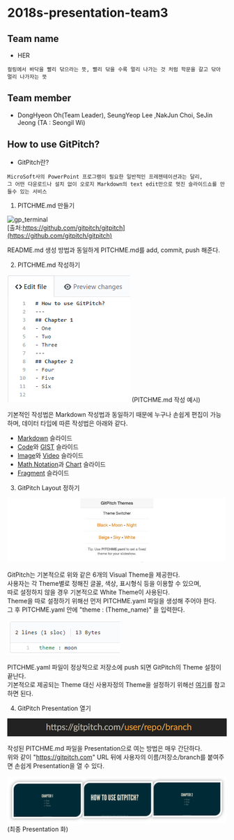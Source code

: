 # 2018s-presentation-team3

## Team name
 - HER
 ```
 컬링에서 바닥을 빨리 닦으라는 뜻, 빨리 닦을 수록 멀리 나가는 것 처럼 학문을 갈고 닦아 멀리 나가자는 뜻
```

## Team member
 - DongHyeon Oh(Team Leader), SeungYeop Lee ,NakJun Choi, SeJin Jeong (TA : Seongil Wi)

## How to use GitPitch?
 - GitPitch란?
```
MicroSoft사의 PowerPoint 프로그램이 필요한 일반적인 프레젠테이션과는 달리,  
그 어떤 다운로드나 설치 없이 오로지 Markdown의 text edit만으로 멋진 슬라이드쇼를 만들수 있는 서비스
```


1. PITCHME.md 만들기

![gp_terminal](./images/gp_terminal.png})  
[출처:https://github.com/gitpitch/gitpitch](https://github.com/gitpitch/gitpitch)

README.md 생성 방법과 동일하게 PITCHME.md를 add, commit, push 해준다.


2. PITCHME.md 작성하기

![gp_markdown](./images/gp_markdown.png)
(PITCHME.md 작성 예시)

기본적인 작성법은 Markdown 작성법과 동일하기 때문에 누구나 손쉽게 편집이 가능하며, 데이터 타입에 따른 작성법은 아래와 같다.

 - [Markdown](https://github.com/gitpitch/gitpitch/wiki/Slide-Markdown) 슬라이드
 - [Code](https://github.com/gitpitch/gitpitch/wiki/Code-Slides)와 [GIST](https://github.com/gitpitch/gitpitch/wiki/GIST-Slides) 슬라이드
 - [Image](https://github.com/gitpitch/gitpitch/wiki/Image-Slides)와 [Video](https://github.com/gitpitch/gitpitch/wiki/Video-Slides) 슬라이드
 - [Math Notation](https://github.com/gitpitch/gitpitch/wiki/Math-Notation-Slides)과 [Chart](https://github.com/gitpitch/gitpitch/wiki/Chart-Slides) 슬라이드
 - [Fragment](https://github.com/gitpitch/gitpitch/wiki/Fragment-Slides) 슬라이드


3. GitPitch Layout 정하기

![gp_theme](./images/gp_theme.jpg)

GitPitch는 기본적으로 위와 같은 6개의 Visual Theme을 제공한다.  
사용자는 각 Theme별로 정해진 글꼴, 색상, 표시형식 등을 이용할 수 있으며,  
따로 설정하지 않을 경우 기본적으로 White Theme이 사용된다.  
Theme을 따로 설정하기 위해선 먼저 PITCHME.yaml 파일을 생성해 주어야 한다.  
그 후 PITCHME.yaml 안에 "theme : (Theme_name)" 을 입력한다.

![gp_moon](./images/gp_moon.png)

PITCHME.yaml 파일이 정상적으로 저장소에 push 되면 GitPitch의 Theme 설정이 끝난다.  
기본적으로 제공되는 Theme 대신 사용자정의 Theme을 설정하기 위해선 [여기](https://github.com/gitpitch/gitpitch/wiki/Slideshow-Custom-CSS)를 참고하면 된다.


4. GitPitch Presentation 열기

![gp-url](./images/gp-url.jpg)

작성된 PITCHME.md 파일을 Presentation으로 여는 방법은 매우 간단하다.  
위와 같이 "https://gitpitch.com" URL 뒤에 사용자의 이름/저장소/branch를 붙여주면 손쉽게 Presentation을 열 수 있다.

![gp_presentation4](./images/gp_presentation4.png)
(최종 Presentation 화)


